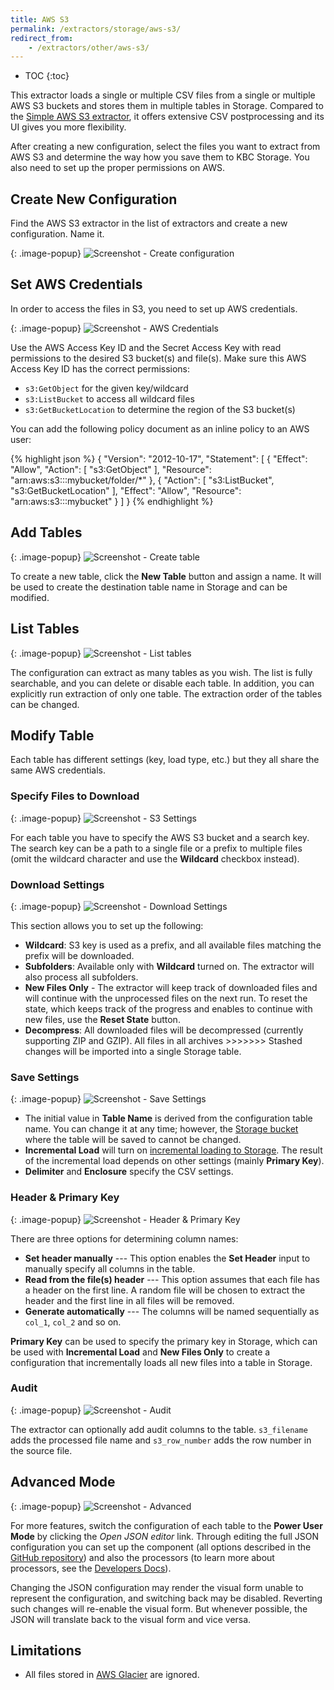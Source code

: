 ```yaml
---
title: AWS S3
permalink: /extractors/storage/aws-s3/
redirect_from:
    - /extractors/other/aws-s3/
---
```


* TOC
{:toc}

This extractor loads a single or multiple CSV files from a single or multiple AWS S3 buckets and stores them in multiple tables in Storage.
Compared to the [Simple AWS S3 extractor](/extractors/storage/simple-aws-s3), it offers extensive CSV postprocessing
and its UI gives you more flexibility.

After creating a new configuration, select the files you want to extract from AWS S3 and determine the way how
you save them to KBC Storage. You also need to set up the proper permissions on AWS.

## Create New Configuration

Find the AWS S3 extractor in the list of extractors and create a new configuration. Name it.

{: .image-popup}
![Screenshot - Create configuration](/extractors/storage/aws-s3/ui1.png)

## Set AWS Credentials

In order to access the files in S3, you need to set up AWS credentials.

{: .image-popup}
![Screenshot - AWS Credentials](/extractors/storage/aws-s3/ui2.png)

Use the AWS Access Key ID and the Secret Access Key with read permissions to the desired S3 bucket(s) and file(s).
Make sure this AWS Access Key ID has the correct permissions:

 - `s3:GetObject` for the given key/wildcard
 - `s3:ListBucket` to access all wildcard files
 - `s3:GetBucketLocation` to determine the region of the S3 bucket(s)

You can add the following policy document as an inline policy to an AWS user:

{% highlight json %}
{
    "Version": "2012-10-17",
    "Statement": [
        {
            "Effect": "Allow",
            "Action": [
                "s3:GetObject"
            ],
            "Resource": "arn:aws:s3:::mybucket/folder/*"
        },
        {
            "Action": [
                "s3:ListBucket",
                "s3:GetBucketLocation"
            ],
            "Effect": "Allow",
            "Resource": "arn:aws:s3:::mybucket"
        }
    ]
}
{% endhighlight %}

## Add Tables

{: .image-popup}
![Screenshot - Create table](/extractors/storage/aws-s3/ui3.png)

To create a new table, click the **New Table** button and assign a name.
It will be used to create the destination table name in Storage and can be modified.

## List Tables

{: .image-popup}
![Screenshot - List tables](/extractors/storage/aws-s3/ui9.png)

The configuration can extract as many tables as you wish.
The list is fully searchable, and you can delete or disable each table. In addition, you can explicitly run extraction of only one table.
The extraction order of the tables can be changed.

## Modify Table

Each table has different settings (key, load type, etc.) but they all share the same AWS credentials.

### Specify Files to Download

{: .image-popup}
![Screenshot - S3 Settings](/extractors/storage/aws-s3/ui4.png)

For each table you have to specify the AWS S3 bucket and a search key.
The search key can be a path to a single file or a prefix to multiple files
(omit the wildcard character and use the **Wildcard** checkbox instead).

### Download Settings

{: .image-popup}
![Screenshot - Download Settings](/extractors/storage/aws-s3/ui5.png)

This section allows you to set up the following:

 - **Wildcard**: S3 key is used as a prefix, and all available files matching the prefix will be downloaded.
 - **Subfolders**: Available only with **Wildcard** turned on. The extractor will also process all subfolders.
 - **New Files Only** - The extractor will keep track of downloaded files and will continue with the unprocessed files
 on the next run. To reset the state, which keeps track of the progress and enables to continue with new files, use the **Reset State** button.
 - **Decompress**: All downloaded files will be decompressed (currently supporting ZIP and GZIP). All files in all archives >>>>>>> Stashed changes
 will be imported into a single Storage table.

### Save Settings

{: .image-popup}
![Screenshot - Save Settings](/extractors/storage/aws-s3/ui6.png)

- The initial value in **Table Name** is derived from the configuration table name. You can change it at any time; however,
the [Storage bucket](/storage/buckets/) where the table will be saved to cannot be changed.
- **Incremental Load** will turn on [incremental loading to Storage](/storage/tables/#incremental-loading). The result of the
incremental load depends on other settings (mainly **Primary Key**).
- **Delimiter** and **Enclosure** specify the CSV settings.

### Header & Primary Key

{: .image-popup}
![Screenshot - Header & Primary Key](/extractors/storage/aws-s3/ui7.png)

There are three options for determining column names:

 - **Set header manually** --- This option enables the **Set Header** input to manually specify all columns in the table.
 - **Read from the file(s) header** --- This option assumes that each file has a header on the first line.
 A random file will be chosen to extract the header and the first line in all files will be removed.
 - **Generate automatically** --- The columns will be named sequentially as `col_1`, `col_2` and so on.

**Primary Key** can be used to specify the primary key in Storage, which can be used with **Incremental Load**
and **New Files Only** to create a configuration that incrementally loads all new files into a table in Storage.


### Audit

{: .image-popup}
![Screenshot - Audit](/extractors/storage/aws-s3/ui8.png)

The extractor can optionally add audit columns to the table. `s3_filename` adds the processed file name and `s3_row_number`
adds the row number in the source file.

## Advanced Mode

{: .image-popup}
![Screenshot - Advanced](/extractors/storage/aws-s3/ui10.png)

For more features, switch the configuration of each table to the **Power User Mode** by clicking the *Open JSON editor* link.
Through editing the full JSON configuration you can set up the component (all options
described in the [GitHub repository](https://github.com/keboola/aws-s3-extractor)) and also the
processors (to learn more about processors, see the [Developers Docs](https://developers.keboola.com/extend/docker-runner/processors/)).

Changing the JSON configuration may render the visual form unable to represent the configuration, and switching back may
be disabled. Reverting such changes will re-enable the visual form. But whenever possible, the JSON will translate back
to the visual form and vice versa.

## Limitations

- All files stored in [AWS Glacier](https://aws.amazon.com/glacier/) are ignored.

